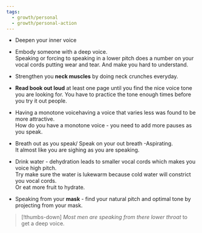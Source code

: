 ```yaml
---
tags:
  - growth/personal
  - growth/personal-action
---
```



- Deepen your inner voice
- Embody someone with a deep voice.  
	  Speaking or forcing to speaking in a lower pitch does a number on your vocal cords putting wear and tear. And make you hard to understand.
- Strengthen you **neck muscles** by doing neck crunches everyday. 
- **Read book out loud** at least one page until you find the nice voice tone you are looking for. You have to practice the tone enough times before you try it out people. 
- Having a monotone voicehaving a voice that varies less was found to be more attractive.  
	  How do you have a monotone voice - you need to add more pauses as you speak. 
	
- Breath out as you speak/ Speak on your out breath -Aspirating.  
	  It almost like you are sighing as you are speaking. 
	  
- Drink water - dehydration leads to smaller vocal cords which makes you voice high pitch.  
	  Try make sure the water is lukewarm because cold water will constrict you vocal cords.  
	  Or eat more fruit to hydrate. 

- Speaking from your **mask** - find your natural pitch and optimal tone by projecting from your mask.  
>[!thumbs-down] _Most men are speaking from there lower throat_ to get a deep voice. 
	